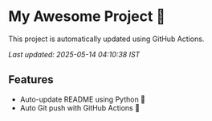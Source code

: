 # My Awesome Project 🚀

This project is automatically updated using GitHub Actions.

_Last updated: 2025-05-14 04:10:38 IST_

## Features
- Auto-update README using Python 🐍
- Auto Git push with GitHub Actions 🤖
